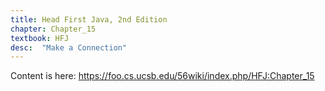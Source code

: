 ```yaml
---
title: Head First Java, 2nd Edition
chapter: Chapter_15
textbook: HFJ
desc:  "Make a Connection"
---
```


Content is here: <https://foo.cs.ucsb.edu/56wiki/index.php/HFJ:Chapter_15>
